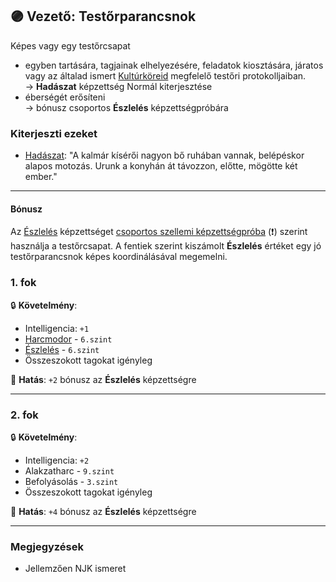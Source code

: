 ## 🟣 Vezető: Testőrparancsnok

Képes vagy egy testőrcsapat 
- egyben tartására, tagjainak elhelyezésére, feladatok kiosztására, járatos vagy az általad ismert [Kultúrköreid](../fortelyok.kiemelt/kulturkor.md) megfelelő testőri protokolljaiban.\
→ **Hadászat** képzettség Normál kiterjesztése
- éberségét erősíteni\
→ bónusz csoportos **Észlelés** képzettségpróbára

### Kiterjeszti ezeket

- [Hadászat](../kepzettsegek.primer.altalanos/hadaszat.md): "A kalmár kísérői nagyon bő ruhában vannak, belépéskor alapos motozás. Urunk a konyhán át távozzon, előtte, mögötte két ember."

---
#### Bónusz

Az [Észlelés](../kepzettsegek.primer.harci/alakzatharc.md) képzettséget [csoportos szellemi képzettségpróba](../037_01_csoportos_kepzettsegproba.md#️-2-csoportos-szellemi-képzettségpróba)  (❗) szerint használja a testőrcsapat. A fentiek szerint kiszámolt **Észlelés** értéket egy jó testőrparancsnok képes koordinálásával megemelni.

### 1. fok

🔒 **Követelmény**:
- Intelligencia: `+1`
- [Harcmodor](../kepzettsegek.primer.harci/harcmodor.md) - `6.szint`
- [Észlelés](../kepzettsegek.primer.altalanos/eszleles.md) - `6.szint`
- Összeszokott tagokat igényleg

🌟 **Hatás**: `+2` bónusz az **Észlelés** képzettségre

---
### 2. fok

🔒 **Követelmény**:
- Intelligencia: `+2`
- Alakzatharc - `9.szint`
- Befolyásolás - `3.szint`
- Összeszokott tagokat igényleg

🌟 **Hatás**: `+4` bónusz az **Észlelés** képzettségre

---
### Megjegyzések

- Jellemzően NJK ismeret
